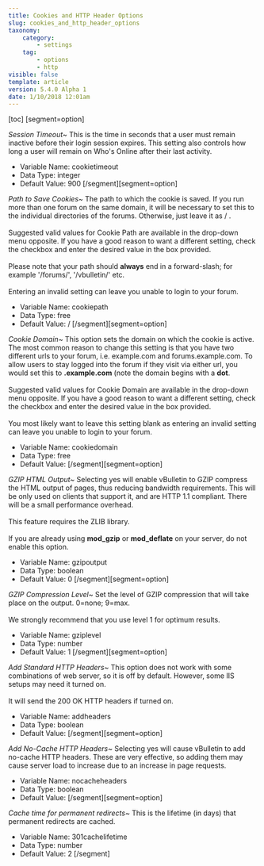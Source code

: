 ```yaml
---
title: Cookies and HTTP Header Options
slug: cookies_and_http_header_options
taxonomy:
    category:
        - settings
    tag:
        - options
        - http
visible: false
template: article
version: 5.4.0 Alpha 1
date: 1/10/2018 12:01am
---
```


[toc]
[segment=option]

*Session Timeout~*
This is the time in seconds that a user must remain inactive before their login session expires. This setting also controls how long a user will remain on Who's Online after their last activity.



- Variable Name: cookietimeout
- Data Type: integer
- Default Value: 900
[/segment][segment=option]

*Path to Save Cookies~*
The path to which the cookie is saved. If you run more than one forum on the same domain, it will be necessary to set this to the individual directories of the forums. Otherwise, just leave it as / .<br />
<br />
Suggested valid values for Cookie Path are available in the drop-down menu opposite. If you have a good reason to want a different setting, check the checkbox and enter the desired value in the box provided.<br />
<br />
Please note that your path should <b>always</b> end in a forward-slash; for example '/forums/', '/vbulletin/' etc.<br /><br />
<span class="modlasttendays">Entering an invalid setting can leave you unable to login to your forum.</span>



- Variable Name: cookiepath
- Data Type: free
- Default Value: /
[/segment][segment=option]

*Cookie Domain~*
This option sets the domain on which the cookie is active. The most common reason to change this setting is that you have two different urls to your forum, i.e. example.com and forums.example.com.  To allow users to stay logged into the forum if they visit via either url, you would set this to <b>.example.com</b> (note the domain begins with a <b>dot</b>.<br />
<br />
Suggested valid values for Cookie Domain are available in the drop-down menu opposite. If you have a good reason to want a different setting, check the checkbox and enter the desired value in the box provided.<br />
<br />
<span class="modlasttendays">You most likely want to leave this setting blank as entering an invalid setting can leave you unable to login to your forum.</span>



- Variable Name: cookiedomain
- Data Type: free
- Default Value: 
[/segment][segment=option]

*GZIP HTML Output~*
Selecting yes will enable vBulletin to GZIP compress the HTML output of pages, thus reducing bandwidth requirements. This will be only used on clients that support it, and are HTTP 1.1 compliant. There will be a small performance overhead.<br />
<br />
This feature requires the ZLIB library.<br />
<br />
If you are already using <b>mod_gzip</b> or <b>mod_deflate</b> on your server, do not enable this option.



- Variable Name: gzipoutput
- Data Type: boolean
- Default Value: 0
[/segment][segment=option]

*GZIP Compression Level~*
Set the level of GZIP compression that will take place on the output. 0=none; 9=max.<br />
<br />
We strongly recommend that you use level 1 for optimum results.



- Variable Name: gziplevel
- Data Type: number
- Default Value: 1
[/segment][segment=option]

*Add Standard HTTP Headers~*
This option does not work with some combinations of web server, so it is off by default. However, some IIS setups may need it turned on.<br />
<br />
It will send the 200 OK HTTP headers if turned on.



- Variable Name: addheaders
- Data Type: boolean
- Default Value: 
[/segment][segment=option]

*Add No-Cache HTTP Headers~*
Selecting yes will cause vBulletin to add no-cache HTTP headers. These are very effective, so adding them may cause server load to increase due to an increase in page requests.



- Variable Name: nocacheheaders
- Data Type: boolean
- Default Value: 
[/segment][segment=option]

*Cache time for permanent redirects~*
This is the lifetime (in days) that permanent redirects are cached.



- Variable Name: 301cachelifetime
- Data Type: number
- Default Value: 2
[/segment]